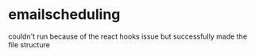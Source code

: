 # emailscheduling
couldn't run because of the react hooks issue but successfully made the file structure
